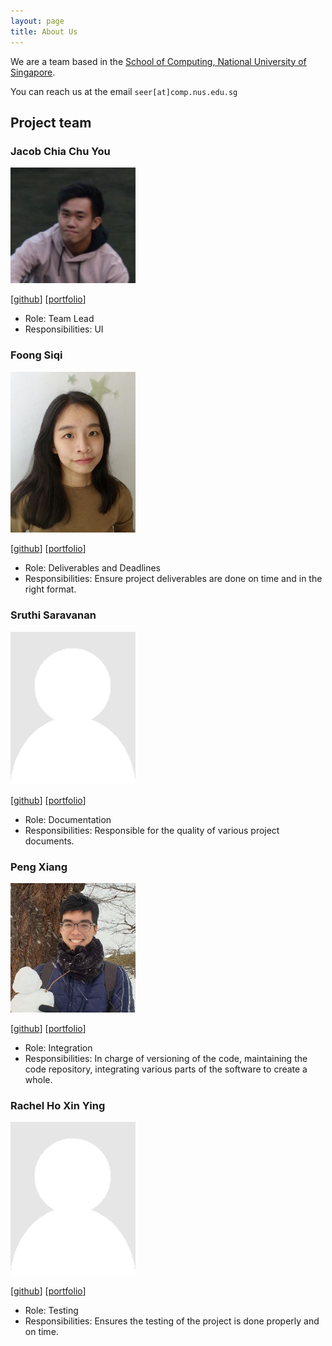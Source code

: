 ```yaml
---
layout: page
title: About Us
---
```


We are a team based in the [School of Computing, National University of Singapore](http://www.comp.nus.edu.sg).

You can reach us at the email `seer[at]comp.nus.edu.sg`

## Project team

### Jacob Chia Chu You

<img src="images/chuyouchia.png" width="200px">

[[github](http://github.com/chuyouchia)]
[[portfolio](team/chuyouchia.md)]

* Role: Team Lead
* Responsibilities: UI

### Foong Siqi

<img src="images/foongsq.png" width="200px">

[[github](http://github.com/foongsq)]
[[portfolio](team/foongsq.md)]

* Role: Deliverables and Deadlines
* Responsibilities: Ensure project deliverables are done on time and in the right format.

### Sruthi Saravanan

<img src="images/sruthisarav.png" width="200px">

[[github](http://github.com/Sruthisarav)]
[[portfolio](team/sruthisarav.md)]

* Role: Documentation
* Responsibilities: Responsible for the quality of various project documents.

### Peng Xiang

<img src="images/pengxiangg.png" width="200px">

[[github](http://https://github.com/pengxiangg)]
[[portfolio](team/pengxiangg.md)]

* Role: Integration
* Responsibilities: In charge of versioning of the code, maintaining the code repository,
integrating various parts of the software to create a whole.

### Rachel Ho Xin Ying

<img src="images/rachel170.png" width="200px">

[[github](http://github.com/rachel170)]
[[portfolio](team/rachel170.md)]

* Role: Testing
* Responsibilities: Ensures the testing of the project is done properly and on time.
